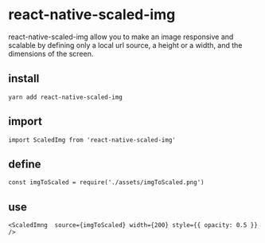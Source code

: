 # react-native-scaled-img
react-native-scaled-img allow you to make an image responsive and scalable by defining only a local url source, a height or a width, and the dimensions of the screen.

## install

`yarn add react-native-scaled-img`

## import

`import ScaledImg from 'react-native-scaled-img'`

## define

`const imgToScaled = require('./assets/imgToScaled.png')`

## use

`<ScaledImng 
    source={imgToScaled}
    width={200}
    style={{ opacity: 0.5 }}
/>`
